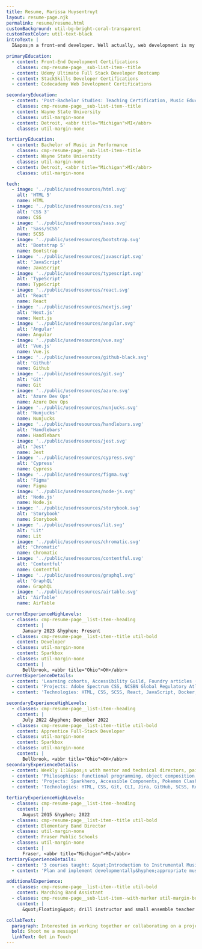 ```yaml
---
title: Resume, Marissa Huysentruyt
layout: resume-page.njk
permalink: resume/resume.html
customBackground: util-bg-bright-coral-transparent
customTextColor: util-text-black
introText: |
  I&apos;m a front-end developer. Well actually, web development is my second career. I was a music educator and band director for seven years before I made the switch. What started out as a hobby has blossomed into a career where I can put my problem&hyphen;solving skills to the test. Once I really started to get into development, I realized how passionate I became about creating accessible, yet friendly user interfaces. My inner teacher loves that development is always changing, because that means I get to keep learning, growing and challenging myself.

primaryEducation: 
  - content: Front-End Development Certifications
    classes: cmp-resume-page__sub-list-item--title
  - content: Udemy Ultimate Full Stack Developer Bootcamp
  - content: StackSkills Developer Certifications
  - content: Codecademy Web Development Certifications

secondaryEducation: 
  - content: 'Post-Bachelor Studies: Teaching Certification, Music Education'
    classes: cmp-resume-page__sub-list-item--title
  - content: Wayne State University
    classes: util-margin-none
  - content: Detroit, <abbr title="Michigan">MI</abbr>
    classes: util-margin-none

tertiaryEducation: 
  - content: Bachelor of Music in Performance
    classes: cmp-resume-page__sub-list-item--title
  - content: Wayne State University
    classes: util-margin-none
  - content: Detroit, <abbr title="Michigan">MI</abbr>
    classes: util-margin-none

tech:
  - image: '../public/usedresources/html.svg'
    alt: 'HTML 5'
    name: HTML
  - image: '../public/usedresources/css.svg'
    alt: 'CSS 3'
    name: CSS
  - image: '../public/usedresources/sass.svg'
    alt: 'Sass/SCSS'
    name: SCSS 
  - image: '../public/usedresources/bootstrap.svg'
    alt: 'Bootstrap 5'
    name: Bootstrap 
  - image: '../public/usedresources/javascript.svg'
    alt: 'JavaScript'
    name: JavaScript
  - image: '../public/usedresources/typescript.svg'
    alt: 'TypeScript'
    name: TypeScript
  - image: '../public/usedresources/react.svg'
    alt: 'React'
    name: React
  - image: '../public/usedresources/nextjs.svg'
    alt: 'Next.js'
    name: Next.js
  - image: '../public/usedresources/angular.svg'
    alt: 'Angular'
    name: Angular
  - image: '../public/usedresources/vue.svg'
    alt: 'Vue.js'
    name: Vue.js
  - image: '../public/usedresources/github-black.svg'
    alt: 'Github'
    name: Github
  - image: '../public/usedresources/git.svg'
    alt: 'Git'
    name: Git
  - image: '../public/usedresources/azure.svg'
    alt: 'Azure Dev Ops'
    name: Azure Dev Ops
  - image: '../public/usedresources/nunjucks.svg'
    alt: 'Nunjucks'
    name: Nunjucks
  - image: '../public/usedresources/handlebars.svg'
    alt: 'Handlebars'
    name: Handlebars
  - image: '../public/usedresources/jest.svg'
    alt: 'Jest'
    name: Jest
  - image: '../public/usedresources/cypress.svg'
    alt: 'Cypress'
    name: Cypress
  - image: '../public/usedresources/figma.svg'
    alt: 'Figma'
    name: Figma
  - image: '../public/usedresources/node-js.svg'
    alt: 'Node.js'
    name: Node.js
  - image: '../public/usedresources/storybook.svg'
    alt: 'Storybook'
    name: Storybook
  - image: '../public/usedresources/lit.svg'
    alt: 'Lit'
    name: Lit
  - image: '../public/usedresources/chromatic.svg'
    alt: 'Chromatic'
    name: Chromatic
  - image: '../public/usedresources/contentful.svg'
    alt: 'Contentful'
    name: Contentful
  - image: '../public/usedresources/graphql.svg'
    alt: 'GraphQL'
    name: GraphQL
  - image: '../public/usedresources/airtable.svg'
    alt: 'AirTable'
    name: AirTable

currentExperienceHighLevels:
  - classes: cmp-resume-page__list-item--heading
    content: |
      January 2023 &hyphen; Present
  - classes: cmp-resume-page__list-item--title util-bold
    content: Developer
  - classes: util-margin-none
    content: Sparkbox
  - classes: util-margin-none
    content: |
      Bellbrook, <abbr title="Ohio">OH</abbr>
currentExperienceDetails:
  - content: 'Learning cohorts, Accessibility Guild, Foundry articles (Contrast), Lightning Talk presentation (React Design Patterns), internal demos (Figma recreations), internal tooling, client demos'
  - content: 'Projects: Adobe Spectrum CSS, NCSBN Global Regulatory Atlas, Propulsion Design System Builder, NCSNB.org Redesign, Crown Design System Documentation, sparkbox.com (migrate static to dynamic pages, testing, Github actions, documentation)'
  - content: 'Technologies: HTML, CSS, SCSS, React, JavaScript, Docker, Git, GitHub, Jest, Cypress, Backstop, Vitest, Angular, Vue.js, Jira, Azure DevOps, Handlebars, Bootstrap, Netlify, Figma, Nunjucks, TypeScript, Next.js, Storybook, Chromatic, Lit, Node.js, Contentful, AirTable,'

secondaryExperienceHighLevels: 
  - classes: cmp-resume-page__list-item--heading
    content: |
      July 2022 &hyphen; December 2022
  - classes: cmp-resume-page__list-item--title util-bold
    content: Apprentice Full-Stack Developer
  - classes: util-margin-none
    content: Sparkbox
  - classes: util-margin-none
    content: |
      Bellbrook, <abbr title="Ohio">OH</abbr>
secondaryExperienceDetails:
  - content: Weekly 1:1&apos;s with mentor and technical directors, pairing sessions with Production team, monthly reviews, curriculum discussions
  - content: 'Philosophies: functional programming, object composition, test-driven development, responsive design, WCAG 2.1, <abbr title="Inverted Triangle CSS">ITCSS</abbr>'
  - content: 'Projects: Sparkhero, Accessible Components, Pokemon Clash!'
  - content: 'Technologies: HTML, CSS, Git, CLI, Jira, GitHub, SCSS, React, JavaScript, MySQL Workbench, Next.js, Jest, Docker, Cypress'

tertiaryExperienceHighLevels: 
  - classes: cmp-resume-page__list-item--heading
    content: |
      August 2015 &hyphen; 2022
  - classes: cmp-resume-page__list-item--title util-bold
    content: Elementary Band Director
  - classes: util-margin-none
    content: Fraser Public Schools
  - classes: util-margin-none
    content: |
      Fraser, <abbr title="Michigan">MI</abbr>
tertiaryExperienceDetails: 
  - content: '3 courses taught: &quot;Introduction to Instrumental Music,&quot; &quot;Beginning Band 5,&quot; &quot;Beginning Band 6&quot;'
  - content: 'Plan and implement developmentally&hyphen;appropriate music lessons for grades 5 and 6, 3 concerts per academic year'

additionalExperience: 
  - classes: cmp-resume-page__list-item--title util-bold
    content: Marching Band Assistant
  - classes: cmp-resume-page__sub-list-item--with-marker util-margin-bottom-none cmp-resume-page__sub-list-item--with-code-icon
    content: |
      &quot;Floating&quot; drill instructor and small ensemble teacher for grades 9&hyphen;12

collabText:
  paragraph: Interested in working together or collaborating on a project?
  bold: Shoot me a message!
  linkText: Get in Touch
---
```

